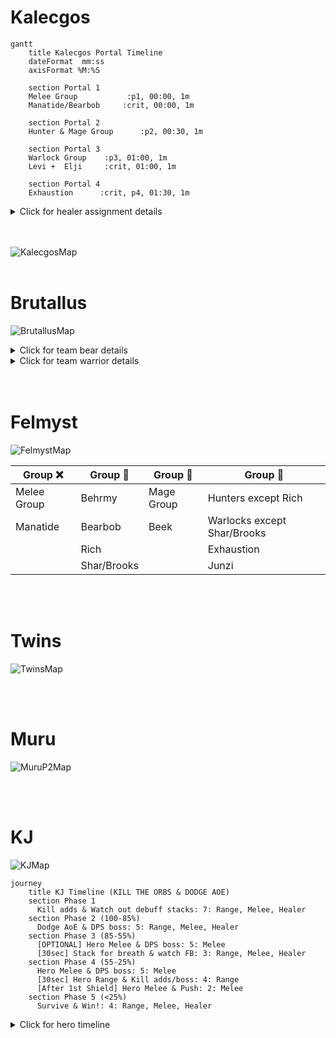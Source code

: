 # Kalecgos

```mermaid
gantt
    title Kalecgos Portal Timeline
    dateFormat  mm:ss
    axisFormat %M:%S

    section Portal 1
    Melee Group           :p1, 00:00, 1m
    Manatide/Bearbob     :crit, 00:00, 1m
    
    section Portal 2
    Hunter & Mage Group      :p2, 00:30, 1m

    section Portal 3
    Warlock Group    :p3, 01:00, 1m
    Levi +  Elji     :crit, 01:00, 1m

    section Portal 4
    Exhaustion      :crit, p4, 01:30, 1m
```

<details>
<summary>Click for healer assignment details</summary>

```mermaid
stateDiagram-v2
    s1: Healer in Portal 3 or 4 Group
    s2: Manatide stays up
    s1 --> s2: teleported during Portal 1

    s3: Healer in Portal 3 or 4 Group
    s4: Elji stays up
    s3 --> s4: teleported during Portal 2

    s5: Behrmy stays up and bubbles
    s6: Call out so other healer stays
    s5 --> s6: early teleport
```
</details>
<br>
<br>

![KalecgosMap](https://cdn.discordapp.com/attachments/775973769537126412/990354898421964880/Screen_Shot_2022-06-25_at_1.26.34_PM.png)
<br>
<br>

# Brutallus

![BrutallusMap](https://cdn.discordapp.com/attachments/775973769537126412/990358559348912189/Screen_Shot_2022-06-25_at_1.50.55_PM.png)

<details>
<summary>Click for team bear details</summary>

```mermaid
stateDiagram-v2
    t2: Pickii
    h4: Behrmy
    h5: Manatide
    h6: Elji
    rr1: Firedestruct
    rr2: Shar
    rr3: Junzi
    rr4: Beek
    rr5: Brooks
    rr6: Zarj
    
    h4 --> t2
    h5 --> t2
    h6 --> t2
    rr1 --> h4
    rr2 --> h4
    rr3 --> h5
    rr4 --> h5
    rr5 --> h6
    rr6 --> h6
```

</details>

<details>
<summary>Click for team warrior details</summary>

```mermaid
stateDiagram-v2
    t1: Abe
    h1: Bearbob
    h2: Levi
    h3: Exhaustion
    r1: Dan
    r2: Twyrp
    r3: Victra
    r4: Kepa
    r5: Akugi
    r6: Rich

    t1 --> h1
    t1 --> h2
    t1 --> h3
    h1 --> r1
    h1 --> r2
    h2 --> r3
    h2 --> r4
    h3 --> r5
    h3 --> r6
```

</details>
<br>
<br>

# Felmyst

![FelmystMap](https://cdn.discordapp.com/attachments/775973769537126412/990364968299954216/Screen_Shot_2022-06-25_at_2.15.48_PM.png)

| Group :x: | Group :small_red_triangle_down: | Group :large_orange_diamond: | Group :large_blue_circle: |
| ----------- | ----------- | ----------- | ----------- |
| Melee Group | Behrmy | Mage Group | Hunters except Rich |
| Manatide | Bearbob | Beek | Warlocks except Shar/Brooks |
| | Rich | | Exhaustion |
| | Shar/Brooks | | Junzi |

<br>
<br>

# Twins

![TwinsMap](https://cdn.discordapp.com/attachments/775973769537126412/990368979430309978/Screen_Shot_2022-06-25_at_2.32.23_PM.png)

<br>
<br>

# Muru

![MuruP2Map](https://cdn.discordapp.com/attachments/775973769537126412/990372769868947556/Screen_Shot_2022-06-25_at_2.47.07_PM.png)

<br>
<br>

# KJ

![KJMap](https://cdn.discordapp.com/attachments/945886124784644156/988662912614805583/KilJaeden___RaidPlan.io_-_Google_Chrome_6_20_2022_9_25_52_PM.png)

```mermaid
journey
    title KJ Timeline (KILL THE ORBS & DODGE AOE)
    section Phase 1
      Kill adds & Watch out debuff stacks: 7: Range, Melee, Healer
    section Phase 2 (100-85%)
      Dodge AoE & DPS boss: 5: Range, Melee, Healer
    section Phase 3 (85-55%)
      [OPTIONAL] Hero Melee & DPS boss: 5: Melee
      [30sec] Stack for breath & watch FB: 3: Range, Melee, Healer
    section Phase 4 (55-25%)
      Hero Melee & DPS boss: 5: Melee
      [30sec] Hero Range & Kill adds/boss: 4: Range
      [After 1st Shield] Hero Melee & Push: 2: Melee
    section Phase 5 (<25%)
      Survive & Win!: 4: Range, Melee, Healer
```

<details>
<summary>Click for hero timeline</summary>

```mermaid
journey
    title Hero Timeline
    section Phase 3 (85-55%)
      [OPTIONAL] Hero Melee & DPS boss: 7: TODO
    section Phase 4 (55-25%)
      Hero Melee & DPS boss: 7: Bamm
      [30sec] Hero Range & Kill adds/boss: 7: Levi/Jun/Ref
      [After 1st Shield] Hero Melee & Push: 7: Manatide
```


</details>
